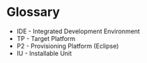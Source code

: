 # Glossary
* IDE - Integrated Development Environment
* TP - Target Platform
* P2 - Provisioning Platform (Eclipse)
* IU - Installable Unit